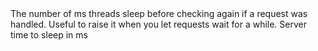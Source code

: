 <function name="SetThreadSleep" parent="HttpServer" type="classfunc">
	<description>
		The number of ms threads sleep before checking again if a request was handled.  
		Useful to raise it when you let requests wait for a while.
		<added version="0.7"></added>
	</description>
	<realm>Server</realm>
	<args>
		<arg name="sleepTime" type="number">time to sleep in ms</arg>
	</args>
</function>